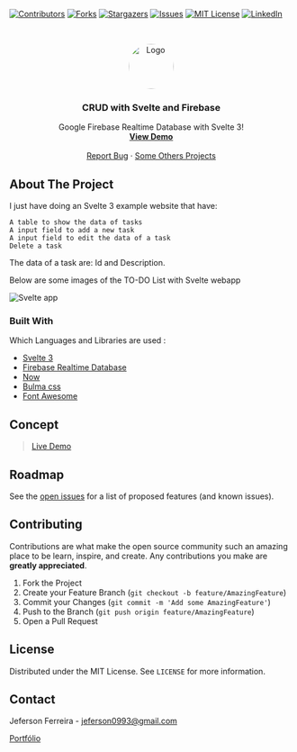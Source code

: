 [![Contributors][contributors-shield]][contributors-url]
[![Forks][forks-shield]][forks-url]
[![Stargazers][stars-shield]][stars-url]
[![Issues][issues-shield]][issues-url]
[![MIT License][license-shield]][license-url]
[![LinkedIn][linkedin-shield]][linkedin-url]


<br />
<p align="center">
  <a href="https://github.com/othneildrew/Best-README-Template">
    <img src="https://user-images.githubusercontent.com/29678099/71330693-1ed06d80-250d-11ea-9b98-a04279392272.jpeg" alt="Logo" width="80" height="80" style="border-radius: 50%;">
  </a>

  <h3 align="center">CRUD with Svelte and Firebase</h3>

  <p align="center">
    Google Firebase Realtime Database with Svelte 3!
    <br />
    <a href="https://crud-svelte-firebase.now.sh/"><strong>View Demo</strong></a>
    <br />
    <br />
    <a href="https://github.com/jeferson0993/crud-svelte-firebase/issues">Report Bug</a>
    ·
    <a href="http://www.jeferson.tk/">Some Others Projects</a>
  </p>
</p>

<!-- ABOUT THE PROJECT -->
## About The Project

 I just have doing an Svelte 3 example website that have:

    A table to show the data of tasks
    A input field to add a new task
    A input field to edit the data of a task
    Delete a task

The data of a task are: Id and Description.

Below are some images of the TO-DO List with Svelte webapp

![Svelte app](https://user-images.githubusercontent.com/29678099/72456552-a2dfe300-37a3-11ea-89f9-fdb2a43f57d2.png)

### Built With
Which Languages and Libraries are used :
* [Svelte 3](https://svelte.dev/)
* [Firebase Realtime Database](https://firebase.google.com/products/realtime-database/)
* [Now](https://zeit.co/now)
* [Bulma css](https://bulma.io/)
* [Font Awesome](https://fontawesome.com)

## Concept

> [Live Demo](https://crud-svelte-firebase.now.sh/)

<!-- ROADMAP -->
## Roadmap

See the [open issues](https://github.com/jeferson0993/crud-svelte-firebase/issues) for a list of proposed features (and known issues).



<!-- CONTRIBUTING -->
## Contributing

Contributions are what make the open source community such an amazing place to be learn, inspire, and create. Any contributions you make are **greatly appreciated**.

1. Fork the Project
2. Create your Feature Branch (`git checkout -b feature/AmazingFeature`)
3. Commit your Changes (`git commit -m 'Add some AmazingFeature'`)
4. Push to the Branch (`git push origin feature/AmazingFeature`)
5. Open a Pull Request



<!-- LICENSE -->
## License

Distributed under the MIT License. See `LICENSE` for more information.



<!-- CONTACT -->
## Contact

Jeferson Ferreira - jeferson0993@gmail.com

[Portfólio](http://www.jeferson.tk/)



<!-- MARKDOWN LINKS & IMAGES -->
<!-- https://www.markdownguide.org/basic-syntax/#reference-style-links -->
[contributors-shield]: https://img.shields.io/github/contributors/jeferson0993/crud-svelte-firebase.svg?style=flat-square
[contributors-url]: https://github.com/jeferson0993/crud-svelte-firebase/graphs/contributors
[forks-shield]: https://img.shields.io/github/forks/jeferson0993/crud-svelte-firebase.svg?style=flat-square
[forks-url]: https://github.com/jeferson0993/crud-svelte-firebase/network/members
[stars-shield]: https://img.shields.io/github/stars/jeferson0993/crud-svelte-firebase.svg?style=flat-square
[stars-url]: https://github.com/jeferson0993/crud-svelte-firebase/stargazers
[issues-shield]: https://img.shields.io/github/issues/jeferson0993/crud-svelte-firebase.svg?style=flat-square
[issues-url]: https://github.com/jeferson0993/crud-svelte-firebase/issues
[license-shield]: https://img.shields.io/github/license/jeferson0993/crud-svelte-firebase.svg?style=flat-square
[license-url]: https://github.com/jeferson0993/crud-svelte-firebase/blob/master/LICENSE
[linkedin-shield]: https://img.shields.io/badge/-LinkedIn-black.svg?style=flat-square&logo=linkedin&colorB=555
[linkedin-url]: https://www.linkedin.com/in/jeferson-ferreira-4a036b143/
[home-screenshot]: https://user-images.githubusercontent.com/29678099/71330655-f47eb000-250c-11ea-8f5c-3069b4c708f7.png
[add-screenshot]: https://user-images.githubusercontent.com/29678099/71330627-db75ff00-250c-11ea-8fe5-a2c1a02c1550.png

